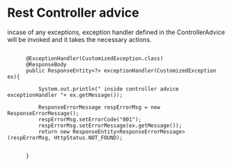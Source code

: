 # Rest Controller advice

incase of any exceptions, exception handler defined in the ControllerAdvice will be invoked and
it takes the necessary actions.

```

	  @ExceptionHandler(CustomizedException.class)
	  @ResponseBody
	  public ResponseEntity<?> exceptionHandler(CustomizedException ex){
		  
		  System.out.println(" inside controller advice exceptionHandler "+ ex.getMessage());
		  
		  ResponseErrorMessage respErrorMsg = new ResponseErrorMessage();
		  respErrorMsg.setErrorCode("001");
		  respErrorMsg.setErrorMessage(ex.getMessage());
		  return new ResponseEntity<ResponseErrorMessage>(respErrorMsg, HttpStatus.NOT_FOUND);
		  
		  
	  }
    
```
